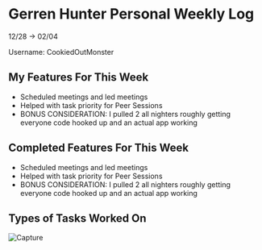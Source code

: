 # Gerren Hunter Personal Weekly Log

12/28 -> 02/04

Username: CookiedOutMonster

## My Features For This Week

- Scheduled meetings and led meetings
- Helped with task priority for Peer Sessions
- BONUS CONSIDERATION: I pulled 2 all nighters roughly getting everyone code hooked up and an actual app working 


## Completed Features For This Week

- Scheduled meetings and led meetings
- Helped with task priority for Peer Sessions
- BONUS CONSIDERATION: I pulled 2 all nighters roughly getting everyone code hooked up and an actual app working 



## Types of Tasks Worked On





![Capture](https://github.com/COSC-499-W2023/year-long-project-team-21/assets/44909431/729304c6-5db1-46be-b923-5485c88b6684)
